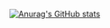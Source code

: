 [![Anurag's GitHub stats](https://github-readme-stats.vercel.app/api?username=jintolPark&show_icons=true&theme=tokyonight)](https://github.com/anuraghazra/github-readme-stats)


